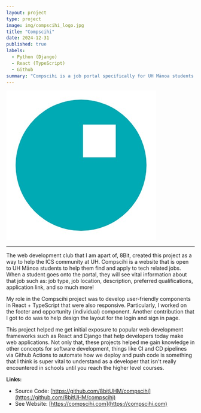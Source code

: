 ```yaml
---
layout: project
type: project
image: img/compscihi_logo.jpg
title: "Compscihi"
date: 2024-12-31
published: true
labels:
  - Python (Django)
  - React (TypeScript)
  - Github
summary: "Compscihi is a job portal specifically for UH Mānoa students to help them find and apply to tech-related opportunities."
---
```


<img class="img-fluid" src="../img/compscihi_logo.jpg">

<hr>

The web development club that I am apart of, 8Bit, created this project as a way to help the ICS community at UH. 
Compscihi is a website that is open to UH Mānoa students to help them find and apply to tech related jobs. When a student goes 
onto the portal, they will see vital information about that job such as: job type, job location, description, preferred qualifications, application link, and so much more!

My role in the Compscihi project was to develop user-friendly components in React + TypeScript that were also responsive. Particularly, I worked on the footer and opportunity (individual) component. Another contribution that I got to do was to help design the layout for the login and sign in page. 

This project helped me get initial exposure to popular web development frameworks such as React and Django that help developers today make web applications. Not only that, these projects helped me gain knowledge in other concepts for software development, things like CI and CD pipelines via Github Actions to automate how we deploy and push code is something that I think is super vital to understand as a developer that isn't really encountered in schools until you reach the higher level courses. 

**Links:**

- Source Code: [https://github.com/8bitUHM/compscihi](https://github.com/8bitUHM/compscihi)
- See Website: [https://compscihi.com](https://compscihi.com)
